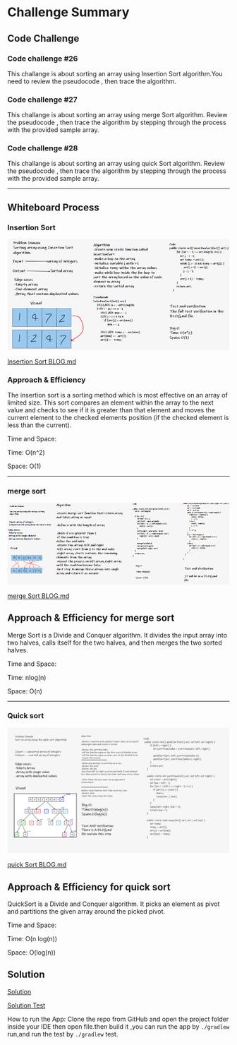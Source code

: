# Challenge Summary
<!-- Description of the challenge -->

## Code Challenge

### Code challenge #26

This challange is about sorting an array using Insertion Sort algorithm.You need to review the pseudocode , then trace the algorithm.

### Code challenge #27

This challange is about sorting an array using merge Sort algorithm.
Review the pseudocode , then trace the algorithm by stepping through the process with the provided sample array.

### Code challenge #28

This challange is about sorting an array using quick Sort algorithm.
Review the pseudocode , then trace the algorithm by stepping through the process with the provided sample array.

--------

## Whiteboard Process
<!-- Embedded whiteboard image -->

### Insertion Sort

![Insertion Sort](img/codeChallenge26.png)

[Insertion Sort BLOG.md](BLOG.md)

### Approach & Efficiency
<!-- What approach did you take? Why? What is the Big O space/time for this approach? -->

The insertion sort is a sorting method which is most effective on an array of limited size. This sort compares an element within the array to the next value and checks to see if it is greater than that element and moves the current element to the checked elements position (if the checked element is less than the current).

Time and Space:

Time: O(n^2)

Space: O(1)

--------

### merge sort

![merge Sort](img/codeChallenge27.png)

[merge Sort BLOG.md](./mergeSortBLOG.md)

## Approach & Efficiency for merge sort
<!-- What approach did you take? Why? What is the Big O space/time for this approach? -->

Merge Sort is a Divide and Conquer algorithm. It divides the input array into two halves, calls itself for the two halves, and then merges the two sorted halves.

Time and Space:

Time: nlog(n)

Space: O(n)

--------

### Quick sort

![quick Sort](./img/codechallenge28.png)

[quick Sort BLOG.md](./quickSortBLOG.md)

## Approach & Efficiency for quick sort
<!-- What approach did you take? Why? What is the Big O space/time for this approach? -->

QuickSort is a Divide and Conquer algorithm. It picks an element as pivot and partitions the given array around the picked pivot.

Time and Space:

Time: O(n log(n))

Space: O(log(n))

## Solution
<!-- Show how to run your code, and examples of it in action -->
[Solution](app/src/main/java/sorting/App.java)

[Solution Test](app/src/test/java/sorting/AppTest.java)

How to run the App:
Clone the repo from GitHub and open the project folder inside your IDE then open file.then build it ,you can run the app by `./gradlew` run,and run the test by `./gradlew` test.
